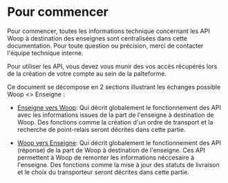 # Pour commencer

Pour commencer, toutes les informations technique concernant les API Woop à destination des enseignes sont centralisées dans cette documentation. Pour toute question ou précision, merci de contacter l'équipe technique interne.

Pour utiliser les API, vous devez vous munir des vos accès récupérés lors de la création de votre compte au sein de la palteforme.


Ce document se décompose en 2 sections illustrant les échanges possible Woop <> Enseigne :
- [Enseigne vers Woop](retailer_to_woop.v1.4.0.json): Qui décrit globalement le fonctionnement des API avec les informations issues de la part de l'enseigne à destination de Woop. Des fonctions comme la création d'un ordre de transport et la recherche de point-relais seront décrites dans cette partie.

- [Woop vers Enseigne](woop_to_retailer.v1.1.0.json): Qui décrit globalement le fonctionnement des API (réponse) de la part de Woop à destination de l'enseigne. Ces API permettent à Woop de remonter les informations néccesaire à l'enseigne. Des fonctions comme la mise à jour des statuts de livraison et le choix du transporteur seront décrites dans cette partie.